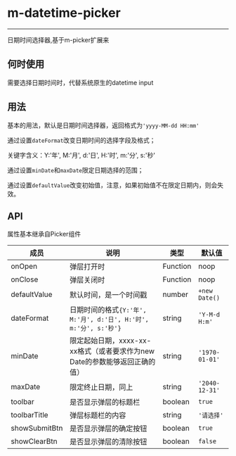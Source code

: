 # m-datetime-picker

---

日期时间选择器,基于m-picker扩展来

## 何时使用

需要选择日期时间时，代替系统原生的datetime input

## 用法

基本的用法，默认是日期时间选择器，返回格式为`'yyyy-MM-dd HH:mm'`

通过设置`dateFormat`改变日期时间的选择字段及格式；

关键字含义：Y:'年', M:'月', d:'日', H:'时', m:'分', s:'秒'

通过设置`minDate`和`maxDate`限定日期选择的范围；

通过设置`defaultValue`改变初始值，注意，如果初始值不在限定日期内，则会失效。


## API

属性基本继承自Picker组件

| 成员        | 说明           | 类型               | 默认值       |
|-------------|----------------|--------------------|--------------|
| onOpen      |  弹层打开时  | Function | noop       |
| onClose   | 弹层关闭时 | Function | noop |
| defaultValue | 默认时间，是一个时间戳 | number | `+new Date()` |
| dateFormat | 日期时间的格式`{Y:'年', M:'月', d:'日', H:'时', m:'分', s:'秒'}` | string | `'Y-M-d H:m'` |
| minDate | 限定起始日期，xxxx-xx-xx格式（或者要求作为new Date的参数能够返回正确的值）| string | `'1970-01-01'` |
| maxDate | 限定终止日期，同上 | string | `'2040-12-31'` |
| toolbar | 是否显示弹层的标题栏 | boolean | `true` |
| toolbarTitle | 弹层标题栏的内容 | string | `'请选择'` | 
| showSubmitBtn | 是否显示弹层的确定按钮 | boolean | `true` |
| showClearBtn | 是否显示弹层的清除按钮 | boolean | `false` |


